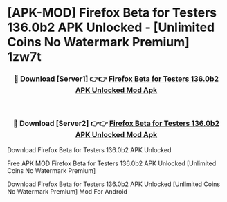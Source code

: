 # [APK-MOD] Firefox Beta for Testers 136.0b2 APK Unlocked - [Unlimited Coins No Watermark Premium] 1zw7t



<div align="center">
<h3>🔴 Download [Server1] 👉👉 <a href="https://momento.my/?title=Firefox_Beta_for_Testers_136.0b2_APK_Unlocked">Firefox Beta for Testers 136.0b2 APK Unlocked Mod Apk</a></h3><br>

<h3>🔴 Download [Server2] 👉👉 <a href="https://momento.my/?title=Firefox_Beta_for_Testers_136.0b2_APK_Unlocked">Firefox Beta for Testers 136.0b2 APK Unlocked Mod Apk</a></h3>
</div>



Download Firefox Beta for Testers 136.0b2 APK Unlocked 

Free APK MOD Firefox Beta for Testers 136.0b2 APK Unlocked [Unlimited Coins No Watermark Premium]

Download Firefox Beta for Testers 136.0b2 APK Unlocked [Unlimited Coins No Watermark Premium] Mod For Android
